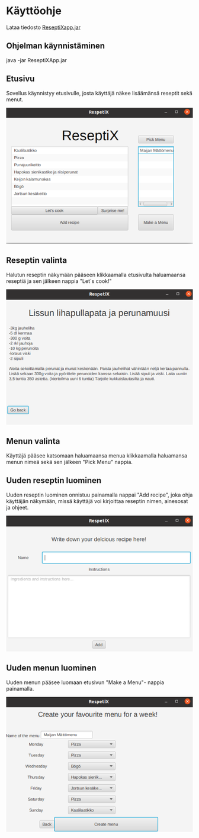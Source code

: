 # Käyttöohje 

Lataa tiedosto [ReseptiXapp.jar](https://github.com/Eddiejjay/ot-harjoitustyo/releases/tag/ReseptiXapp)

## Ohjelman käynnistäminen

java -jar ReseptiXApp.jar

## Etusivu 

Sovellus käynnistyy etusivulle, josta käyttäjä näkee lisäämänsä reseptit sekä menut. 

<img src=https://github.com/Eddiejjay/ot-harjoitustyo/blob/master/ReseptiXApp/dokumentaatio/Kuvat/homeScene.png>

## Reseptin valinta 
Halutun reseptin näkymään pääseen klikkaamalla etusivulta haluamaansa reseptiä ja sen jälkeen nappia "Let´s cook!"

<img src=https://github.com/Eddiejjay/ot-harjoitustyo/blob/master/ReseptiXApp/dokumentaatio/Kuvat/singleRecipeScene.png>

## Menun valinta 
Käyttäjä pääsee katsomaan haluamaansa menua klikkaamalla haluamansa menun nimeä sekä sen jälkeen "Pick Menu" nappia.

## Uuden reseptin luominen
Uuden reseptin luominen onnistuu painamalla nappai "Add recipe", joka ohja käyttäjän näkymään, missä käyttäjä voi kirjoittaa reseptin nimen, ainesosat ja ohjeet.

<img src=https://github.com/Eddiejjay/ot-harjoitustyo/blob/master/ReseptiXApp/dokumentaatio/Kuvat/addRecipeScene.png>



## Uuden menun luominen

Uuden menun pääsee luomaan etusivun  "Make a Menu"- nappia painamalla.

<img src=https://github.com/Eddiejjay/ot-harjoitustyo/blob/master/ReseptiXApp/dokumentaatio/Kuvat/makeAmenu.png>




